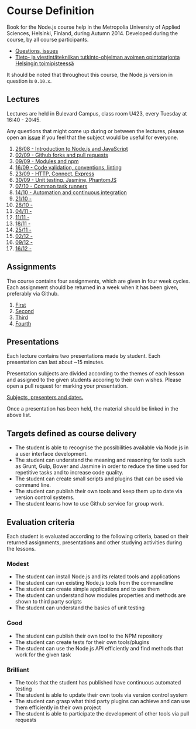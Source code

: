 # Course Definition

Book for the Node.js course help in the Metropolia University of Applied Sciences, Helsinki, Finland, during Autumn 2014. 
Developed during the course, by all course participants.

* [Questions, issues][issue]
* [Tieto- ja viestintätekniikan tutkinto-ohjelman avoimen opintotarjonta Helsingin toimipisteessä](http://www.metropolia.fi/koulutusohjelmat/tieto-ja-viestintateknologia/avoin-amk/tietotekniikka-helsinki/)

It should be noted that throughout this course, the Node.js version in question is `0.10.x`.

## Lectures

Lectures are held in Bulevard Campus, class room U423, every Tuesday at 16:40 - 20:45.

Any questions that might come up during or between the lectures, please open an [issue][] if you feel
that the subject would be useful for everyone.

1. [26/08 - Introduction to Node.js and JavaScript](lectures/2014-08-26.md)
2. [02/09 - Github forks and pull requests](lectures/2014-09-02.md)
3. [09/09 - Modules and npm](lectures/2014-09-09.md)
4. [16/09 - Code validation, conventions, linting](lectures/2014-09-16.md)
5. [23/09 - HTTP, Connect, Express](lectures/2014-09-23.md)
6. [30/09 - Unit testing, Jasmine, PhantomJS](lectures/2014-09-30.md)
7. [07/10 - Common task runners](lectures/2014-10-07.md)
8. [14/10 - Automation and continuous integration](lectures/2014-10-14.md)
9. [21/10 - ](lectures/2014-10-21.md)
10. [28/10 - ](lectures/2014-10-28.md)
11. [04/11 - ](lectures/2014-11-04.md)
12. [11/11 - ](lectures/2014-11-11.md)
13. [18/11 - ](lectures/2014-11-18.md)
14. [25/11 - ](lectures/2014-11-25.md)
15. [02/12 - ](lectures/2014-12-02.md)
16. [09/12 - ](lectures/2014-12-09.md)
17. [16/12 - ](lectures/2014-12-16.md)

## Assignments

The course contains four assignments, which are given in four week cycles. 
Each assignment should be returned in a week when it has been given, preferably via Github.

1. [First](assignments/2014-09-16.md)
2. [Second](assignments/2014-10-14.md)
3. [Third](assignments/2014-11-11.md)
4. [Fourth](assignments/2014-12-09.md)

## Presentations

Each lecture contains two presentations made by student. Each presentation can last about ~15 minutes.

Presentation subjects are divided according to the themes of each lesson and assigned to the given
students accoring to their own wishes. Please open a pull request for marking your presentation.

[Subjects, presenters and dates.](presentations.md)

Once a presentation has been held, the material should be linked in the above list.

## Targets defined as course delivery

* The student is able to recognise the possibilities available via Node.js in a user interface development.
* The student can understand the meaning and reasoning for tools such as Grunt, 
  Gulp, Bower and Jasmine in order to reduce the time used for repetitive tasks and to increase code quality.
* The student can create small scripts and plugins that can be used via command line.
* The student can publish their own tools and keep them up to date via version control systems.
* The student learns how to use Github service for group work.

## Evaluation criteria

Each student is evaluated according to the following criteria, based on their returned assignments, presentations
and other studying activities during the lessons.

### Modest

- The student can install Node.js and its related tools and applications
- The student can run existing Node.js tools from the commandline
- The student can create simple applications and to use them
- The student can understand how modules properties and methods are shown to third party scripts
- The student can understand the basics of unit testing

### Good

- The student can publish their own tool to the NPM repository
- The student can create tests for their own tools/plugins
- The student can use the Node.js API efficiently and find methods that work for the given task

### Brilliant

- The tools that the student has published have continuous automated testing
- The student is able to update their own tools via version control system
- The student can grasp what third party plugins can achieve and can use them efficiently in their own project
- The student is able to participate the development of other tools via pull requests


[issue]: https://github.com/paazmaya/modern-web-tools-with-node-js-book/issues "Course book issues"